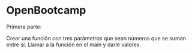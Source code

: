 # OpenBootcamp
Primera parte:

  Crear una función con tres parámetros que sean números que se suman entre sí.
  Llamar a la función en el main y darle valores.
